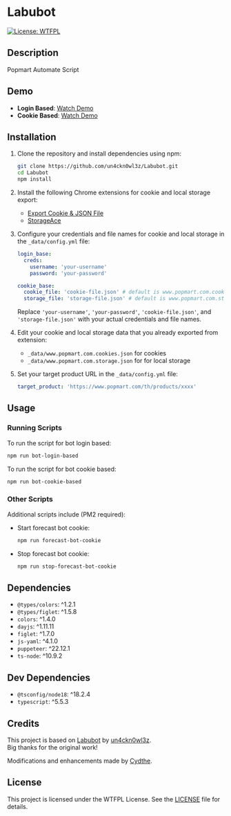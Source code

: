 # Labubot

[![License: WTFPL](https://img.shields.io/badge/License-WTFPL-blue.svg)](http://www.wtfpl.net/about/)

## Description

Popmart Automate Script

## Demo

- **Login Based**: [Watch Demo](https://youtu.be/zQ90W3Ss240)
- **Cookie Based**: [Watch Demo](https://youtu.be/dQOrt1x7VzU)

## Installation

1. Clone the repository and install dependencies using npm:

    ```bash
    git clone https://github.com/un4ckn0wl3z/Labubot.git
    cd Labubot
    npm install
    ```

2. Install the following Chrome extensions for cookie and local storage export:
   - [Export Cookie & JSON File](https://chromewebstore.google.com/detail/export-cookie-json-file-f/nmckokihipjgplolmcmjakknndddifde)
   - [StorageAce](https://chromewebstore.google.com/detail/storageace/cpbgcbmddckpmhfbdckeolkkhkjjmplo)

3. Configure your credentials and file names for cookie and local storage in the `_data/config.yml` file:

    ```yaml
    login_base:
      creds:
        username: 'your-username'
        password: 'your-password'

    cookie_base:
      cookie_file: 'cookie-file.json' # default is www.popmart.com.cookies.json
      storage_file: 'storage-file.json' # default is www.popmart.com.storage.json
    ```

    Replace `'your-username'`, `'your-password'`, `'cookie-file.json'`, and `'storage-file.json'` with your actual credentials and file names.

4. Edit your cookie and local storage data that you already exported from extension:
   - `_data/www.popmart.com.cookies.json` for cookies
   - `_data/www.popmart.com.storage.json` for for local storage

5. Set your target product URL in the `_data/config.yml` file:

    ```yaml
    target_product: 'https://www.popmart.com/th/products/xxxx'
    ```

## Usage

### Running Scripts

To run the script for bot login based:

```bash
npm run bot-login-based
```

To run the script for bot cookie based:

```bash
npm run bot-cookie-based
```

### Other Scripts

Additional scripts include (PM2 required):

- Start forecast bot cookie:

  ```bash
  npm run forecast-bot-cookie
  ```

- Stop forecast bot cookie:

  ```bash
  npm run stop-forecast-bot-cookie
  ```

## Dependencies

- `@types/colors`: ^1.2.1
- `@types/figlet`: ^1.5.8
- `colors`: ^1.4.0
- `dayjs`: ^1.11.11
- `figlet`: ^1.7.0
- `js-yaml`: ^4.1.0
- `puppeteer`: ^22.12.1
- `ts-node`: ^10.9.2

## Dev Dependencies

- `@tsconfig/node18`: ^18.2.4
- `typescript`: ^5.5.3

## Credits

This project is based on [Labubot](https://github.com/un4ckn0wl3z/Labubot) by [un4ckn0wl3z](https://github.com/un4ckn0wl3z).  
Big thanks for the original work!

Modifications and enhancements made by [Cydthe](https://github.com/yourusername).


## License

This project is licensed under the WTFPL License. See the [LICENSE](LICENSE) file for details.
